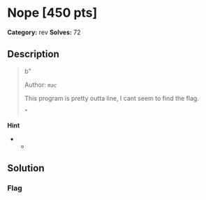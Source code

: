 # Nope [450 pts]

**Category:** rev
**Solves:** 72

## Description
>b"<p>Author: <code>_mac_</code></p><p>This program is pretty outta line, I cant seem to find the flag.</p>"

**Hint**
* -

## Solution

### Flag

